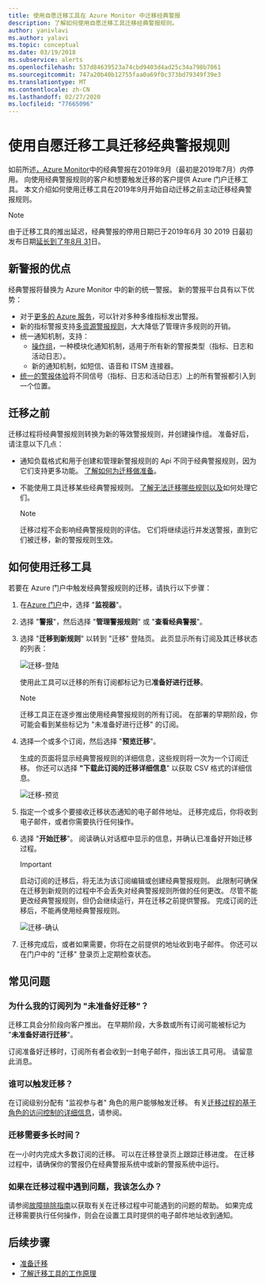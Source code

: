 ```yaml
---
title: 使用自愿迁移工具在 Azure Monitor 中迁移经典警报
description: 了解如何使用自愿迁移工具迁移经典警报规则。
author: yanivlavi
ms.author: yalavi
ms.topic: conceptual
ms.date: 03/19/2018
ms.subservice: alerts
ms.openlocfilehash: 537d84639523a74cbd9403d4ad25c34a798b7061
ms.sourcegitcommit: 747a20b40b12755faa0a69f0c373bd79349f39e3
ms.translationtype: MT
ms.contentlocale: zh-CN
ms.lasthandoff: 02/27/2020
ms.locfileid: "77665096"
---
```

# <a name="use-the-voluntary-migration-tool-to-migrate-your-classic-alert-rules"></a>使用自愿迁移工具迁移经典警报规则

如前所述[，Azure Monitor](monitoring-classic-retirement.md)中的经典警报在2019年9月（最初是2019年7月）内停用。 向使用经典警报规则的客户和想要触发迁移的客户提供 Azure 门户迁移工具。 本文介绍如何使用迁移工具在2019年9月开始自动迁移之前主动迁移经典警报规则。

> [!NOTE]
> 由于迁移工具的推出延迟，经典警报的停用日期已于2019年6月 30 2019 日最初发布日期[延长到了年8月 31](https://azure.microsoft.com/updates/azure-monitor-classic-alerts-retirement-date-extended-to-august-31st-2019/)日。

## <a name="benefits-of-new-alerts"></a>新警报的优点

经典警报将替换为 Azure Monitor 中的新的统一警报。 新的警报平台具有以下优势：

- 对于[更多的 Azure 服务](alerts-metric-near-real-time.md#metrics-and-dimensions-supported)，可以针对多种多维指标发出警报。
- 新的指标警报支持[多资源警报规则](alerts-metric-overview.md#monitoring-at-scale-using-metric-alerts-in-azure-monitor)，大大降低了管理许多规则的开销。
- 统一通知机制，支持：
  - [操作组](action-groups.md)，一种模块化通知机制，适用于所有新的警报类型（指标、日志和活动日志）。
  - 新的通知机制，如短信、语音和 ITSM 连接器。
- [统一的警报体验](alerts-overview.md)将不同信号（指标、日志和活动日志）上的所有警报都引入到一个位置。

## <a name="before-you-migrate"></a>迁移之前

迁移过程将经典警报规则转换为新的等效警报规则，并创建操作组。 准备好后，请注意以下几点：

- 通知负载格式和用于创建和管理新警报规则的 Api 不同于经典警报规则，因为它们支持更多功能。 [了解如何为迁移做准备](alerts-prepare-migration.md)。

- 不能使用工具迁移某些经典警报规则。 [了解无法迁移哪些规则以及](alerts-understand-migration.md#classic-alert-rules-that-will-not-be-migrated)如何处理它们。

    > [!NOTE]
    > 迁移过程不会影响经典警报规则的评估。 它们将继续运行并发送警报，直到它们被迁移，新的警报规则生效。

## <a name="how-to-use-the-migration-tool"></a>如何使用迁移工具

若要在 Azure 门户中触发经典警报规则的迁移，请执行以下步骤：

1. 在[Azure 门户](https://portal.azure.com)中，选择 "**监视器**"。

1. 选择 "**警报**"，然后选择 "**管理警报规则**" 或 "**查看经典警报**"。

1. 选择 "**迁移到新规则**" 以转到 "迁移" 登陆页。 此页显示所有订阅及其迁移状态的列表：

    ![迁移-登陆](media/alerts-migration/migration-landing.png "迁移规则")

    使用此工具可以迁移的所有订阅都标记为已**准备好进行迁移**。

    > [!NOTE]
    > 迁移工具正在逐步推出使用经典警报规则的所有订阅。 在部署的早期阶段，你可能会看到某些标记为 "未准备好进行迁移" 的订阅。

1. 选择一个或多个订阅，然后选择 "**预览迁移**"。

    生成的页面将显示经典警报规则的详细信息，这些规则将一次为一个订阅迁移。 你还可以选择 **"下载此订阅的迁移详细信息**" 以获取 CSV 格式的详细信息。

    ![迁移-预览](media/alerts-migration/migration-preview.png "预览迁移")

1. 指定一个或多个要接收迁移状态通知的电子邮件地址。 迁移完成后，你将收到电子邮件，或者你需要执行任何操作。

1. 选择 "**开始迁移**"。 阅读确认对话框中显示的信息，并确认已准备好开始迁移过程。

    > [!IMPORTANT]
    > 启动订阅的迁移后，将无法为该订阅编辑或创建经典警报规则。 此限制可确保在迁移到新规则的过程中不会丢失对经典警报规则所做的任何更改。 尽管不能更改经典警报规则，但仍会继续运行，并在迁移之前提供警报。 完成订阅的迁移后，不能再使用经典警报规则。

    ![迁移-确认](media/alerts-migration/migration-confirm.png "确认开始迁移")

1. 迁移完成后，或者如果需要，你将在之前提供的地址收到电子邮件。 你还可以在门户中的 "迁移" 登录页上定期检查状态。

## <a name="frequently-asked-questions"></a>常见问题

### <a name="why-is-my-subscription-listed-as-not-ready-for-migration"></a>为什么我的订阅列为 "未准备好迁移"？

迁移工具会分阶段向客户推出。 在早期阶段，大多数或所有订阅可能被标记为 "**未准备好进行迁移**"。 

订阅准备好迁移时，订阅所有者会收到一封电子邮件，指出该工具可用。 请留意此消息。

### <a name="who-can-trigger-the-migration"></a>谁可以触发迁移？

在订阅级别分配有 "监视参与者" 角色的用户能够触发迁移。 有关[迁移过程的基于角色的访问控制的详细信息](alerts-understand-migration.md#who-can-trigger-the-migration)，请参阅。

### <a name="how-long-will-the-migration-take"></a>迁移需要多长时间？

在一小时内完成大多数订阅的迁移。 可以在迁移登录页上跟踪迁移进度。 在迁移过程中，请确保你的警报仍在经典警报系统中或新的警报系统中运行。

### <a name="what-can-i-do-if-i-run-into-a-problem-during-migration"></a>如果在迁移过程中遇到问题，我该怎么办？

请参阅[故障排除指南](alerts-understand-migration.md#common-problems-and-remedies)以获取有关在迁移过程中可能遇到的问题的帮助。 如果完成迁移需要执行任何操作，则会在设置工具时提供的电子邮件地址收到通知。

## <a name="next-steps"></a>后续步骤

- [准备迁移](alerts-prepare-migration.md)
- [了解迁移工具的工作原理](alerts-understand-migration.md)
